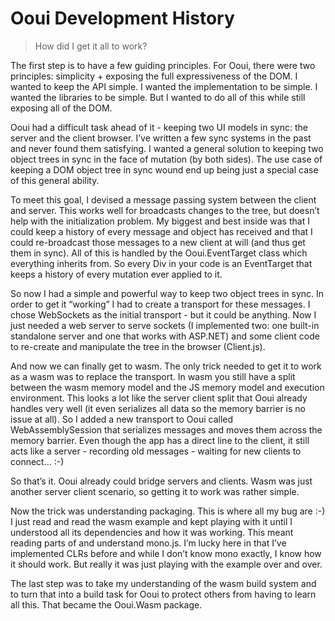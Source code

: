 # Ooui Development History

> How did I get it all to work?

The first step is to have a few guiding principles. For Ooui, there were two principles: simplicity + exposing the full expressiveness of the DOM. I wanted to keep the API simple. I wanted the implementation to be simple. I wanted the libraries to be simple. But I wanted to do all of this while still exposing all of the DOM.

Ooui had a difficult task ahead of it - keeping two UI models in sync: the server and the client browser. I’ve written a few sync systems in the past and never found them satisfying. I wanted a general solution to keeping two object trees in sync in the face of mutation (by both sides). The use case of keeping a DOM object tree in sync wound end up being just a special case of this general ability.

To meet this goal, I devised a message passing system between the client and server. This works well for broadcasts changes to the tree, but doesn’t help with the initialization problem. My biggest and best inside was that I could keep a history of every message and object has received and that I could re-broadcast those messages to a new client at will (and thus get them in sync). All of this is handled by the Ooui.EventTarget class which everything inherits from. So every Div in your code is an EventTarget that keeps a history of every mutation ever applied to it.

So now I had a simple and powerful way to keep two object trees in sync. In order to get it “working” I had to create a transport for these messages. I chose WebSockets as the initial transport - but it could be anything. Now I just needed a web server to serve sockets (I implemented two: one built-in standalone server and one that works with ASP.NET) and some client code to re-create and manipulate the tree in the browser (Client.js).

And now we can finally get to wasm. The only trick needed to get it to work as a wasm was to replace the transport. In wasm you still have a split between the wasm memory model and the JS memory model and execution environment. This looks a lot like the server client split that Ooui already handles very well (it even serializes all data so the memory barrier is no issue at all). So I added a new transport to Ooui called WebAssemblySession that serializes messages and moves them across the memory barrier. Even though the app has a direct line to the client, it still acts like a server - recording old messages - waiting for new clients to connect… :-)

So that’s it. Ooui already could bridge servers and clients. Wasm was just another server client scenario, so getting it to work was rather simple.

Now the trick was understanding packaging. This is where all my bug are :-) I just read and read the wasm example and kept playing with it until I understood all its dependencies and how it was working. This meant reading parts of and understand mono.js. I’m lucky here in that I’ve implemented CLRs before and while I don’t know mono exactly, I know how it should work. But really it was just playing with the example over and over.

The last step was to take my understanding of the wasm build system and to turn that into a build task for Ooui to protect others from having to learn all this. That became the Ooui.Wasm package.

